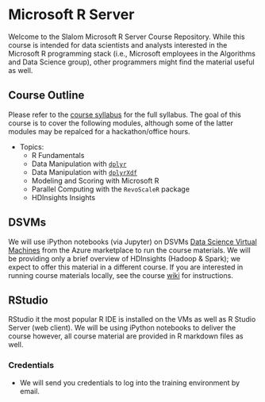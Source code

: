Microsoft R Server
======================================

Welcome to the Slalom Microsoft R Server Course Repository. While this course is intended for data scientists and analysts interested in the Microsoft R programming stack (i.e., Microsoft employees in the Algorithms and Data Science group), other programmers might find the material useful as well.

## Course Outline

Please refer to the [course syllabus](https://github.com/janetg-slalom/MRS-Student-Materials/wiki/Syllabus) for the full syllabus. The goal of this course is to cover the following modules, although some of the latter modules may be repalced for a hackathon/office hours.

+ Topics:
    * R Fundamentals
    * Data Manipulation with [`dplyr`](https://cran.r-project.org/web/packages/dplyr/)
    * Data Manipulation with [`dplyrXdf`](https://github.com/RevolutionAnalytics/dplyrXdf)
    * Modeling and Scoring with Microsoft R
    * Parallel Computing with the `RevoScaleR` package
    * HDInsights Insights

## DSVMs

We will use iPython notebooks (via Jupyter) on DSVMs [Data Science Virtual Machines](https://docs.microsoft.com/en-us/azure/machine-learning/machine-learning-data-science-provision-vm) from the Azure marketplace to run the course materials. We will be providing only a brief overview of HDInsights (Hadoop & Spark); we expect to offer this material in a different course. If you are interested in running course materials locally, see the course [wiki](https://github.com/janetg-slalom/MRS-Student-Materials/wiki/Running-R-Server-Locally) for instructions. 
   
## RStudio
RStudio it the most popular R IDE is installed on the VMs as well as R Studio Server (web client). We will be using iPython notebooks to deliver the course however, all course material are provided in R markdown files as well. 

### Credentials

+ We will send you credentials to log into the training environment by email.
